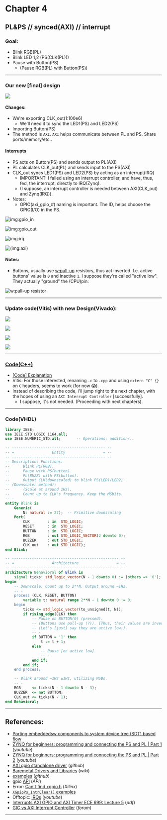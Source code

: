 # Chapter 4

## PL&PS // synced(AXI) // interrupt

### Goal:

* Blink RGB(PL)
* Blink LED 1,2 (PS(CLK(PL)))
* Pause with Button(PS)
    * (Pause RGB(PL) with Button(PS))

---

### Our new [final] design

![](images/block.design.svg)

#### Changes:

* We're exporting CLK_out(1:100e6)
    * We'll need it to sync the LED1(PS) and LED2(PS)
* Importing Button(PS)
* The method is `AXI`. `AXI` helps communicate between PL and PS. Share ports/memory/etc..

#### Interrupts

* PS acts on Button(PS) and sends output to PL(AXI)
* PL calculates CLK_out(PL) and sends input to the PS(AXI)
* CLK_out syncs LED1(PS) and LED2(PS) by acting as an interrupt(IRQ)
    * IMPORTANT: I failed using an interrupt controller, and have, thus, fed, the interrupt, directly to IRQ(Zynq).
    * (I suppose, an interrupt controller is needed between AXI(CLK_out) and Zynq(IRQ)).
* Notes:
    * GPIO(axi_gpio_#) naming is important. The ID, helps choose the GPIO(I/O) in the PS.

![](images/gpio.1.jpg "img:gpio_in")

![](images/gpio.2.jpg "img:gpio_out")

![](images/irq.jpg "img:irq")

![](images/axi.jpg "(img:axi)")

#### Notes:

* Buttons, usually use [w:pull-up](https://en.wikipedia.org/wiki/Pull-up_resistor) resistors, thus act inverted. I.e. active buttons' value is `0` and inactive `1`. I suppose they're called "active low". They actually "ground" the (CPU)pin:

![](https://upload.wikimedia.org/wikipedia/commons/5/5a/Pullup_Resistor.png "w:pull-up resistor")

---

### Update code(Vitis) with new Design(Vivado):

![](images/xsa.1.jpg)

![](images/xsa.2.jpg)

![](images/xsa.3.jpg)

![](images/xsa.4.jpg)

---

### [Code(C++)](code)

* [[Code] Explanation](code.md)
* Vitis: For those interested, renaming `.c` to `.cpp` and using `extern "C" {}` on `C` headers, seems to work (for now 😱).
* Instead of describing the code, i'll jump right to the next chapter, with the hopes of using an `AXI Interrupt Controller` [successfully].
    * I suppose, it's not needed. (Proceeding with next chapters).

---

### Code(VHDL)

```vhdl
library IEEE;
use IEEE.STD_LOGIC_1164.all;
use IEEE.NUMERIC_STD.all;       -- Operations: addition/..

-- ------------------------------------------ --
-- =                 Entity                 = --
-- ------------------------------------------ --
-- Description: Functions:
--      Blink PL(RGB).
--      Pause with PS(button).
--      PL(BUZZ) with PS(button).
--      Output CLK(downscaled) to blink PS(LED1/LED2).
-- (Downscaler method):
--      (Scale at around 1Hz).
--      Count up to CLK's frequency. Keep the MSbits.
-- -
entity Blink is
    Generic(
        N: natural := 27);  -- Primitive downscaling
    Port(
        CLK        : in  STD_LOGIC;
        RESET      : in  STD_LOGIC;
        BUTTON     : in  STD_LOGIC;
    	RGB        : out STD_LOGIC_VECTOR(2 downto 0);
    	BUZZER     : out STD_LOGIC;
    	CLK_out    : out STD_LOGIC);
end Blink;

-- ------------------------------------------------ --
-- =                 Architecture                 = --
-- ------------------------------------------------ --
architecture Behavioral of Blink is
    signal ticks: std_logic_vector(N - 1 downto 0) := (others => '0'); -- downscale to ~1b0Hz
begin
    -- Downscale: Count up to 2**N. Output around ~1Hz.
    -- -
    process (CLK, RESET, BUTTON)
        variable t: natural range 2**N - 1 downto 0 := 0;
    begin
        ticks <= std_logic_vector(to_unsigned(t, N));
        if rising_edge(CLK) then
            -- Pause on BUTTON(0) (pressed).
            -- (Buttons use pull-up (?)). [Thus, their values are inverted]..
            -- (Let's [just] say they are active low:).
            -- -
            if BUTTON = '1' then
                t := t + 1;
            else
                -- Pause [on active low].
                -- -
            end if;
        end if;
    end process;

    -- Blink around ~1Hz ±1Hz, utilizing MSBs.
    -- -
    RGB     <= ticks(N - 1 downto N - 3);
    BUZZER  <= not BUTTON;
    CLK_out <= ticks(N - 1);
end Behavioral;
```

---

## References:

* [Porting embeddedsw components to system device tree (SDT) based flow](https://xilinx-wiki.atlassian.net/wiki/spaces/A/pages/2743468485/Porting+embeddedsw+components+to+system+device+tree+SDT+based+flow)
* [ZYNQ for beginners: programming and connecting the PS and PL | Part 1](https://youtu.be/_odNhKOZjEo) (*youtube*)
* [ZYNQ for beginners: programming and connecting the PS and PL | Part 2](https://youtu.be/AOy5l36DroY) (*youtube*)
* [AXI gpio standalone driver](https://github.com/Xilinx/embeddedsw/tree/master/XilinxProcessorIPLib/drivers/gpio) (*github*)
* [Baremetal Drivers and Libraries](https://xilinx-wiki.atlassian.net/wiki/spaces/A/pages/18841745/Baremetal+Drivers+and+Libraries) (*wiki*)
* [examples](https://github.com/Xilinx/embeddedsw/tree/master/XilinxProcessorIPLib/drivers/gpio/examples) (*github*)
* gpio [API](https://xilinx.github.io/embeddedsw.github.io/gpio/doc/html/api/group__gpio.html) (*API*)
* Error: [Can't find xgpio.h](https://support.xilinx.com/s/question/0D52E00006hpTGBSA2/cant-find-xgpioh-xtmrctrh?language=en_US) (*Xilinx*)
* [`XGpioPs_IntrClear()` examples](https://cpp.hotexamples.com/examples/-/-/XGpioPs_IntrClear/cpp-xgpiops_intrclear-function-examples.html)
* Offtopic: [IRQs](https://youtu.be/luD2y81pD8s) (*youtube*)
* [Interrupts AXI GPIO and AXI Timer ECE 699: Lecture 5](https://people-ece.vse.gmu.edu/coursewebpages/ECE/ECE699_SW_HW/S16/viewgraphs/ECE699_lecture_5.pdf) (*pdf*)
* [GIC vs AXI Interrupt Controller](https://community.element14.com/technologies/fpga-group/f/forum/50536/gic-vs-axi-interrupt-controller/195430) (*forum*)

---